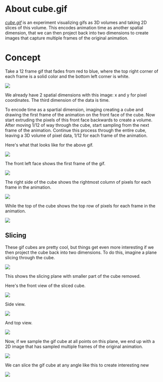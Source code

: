 # About cube.gif

*[cube.gif](site)* is an experiment visualizing gifs as 3D volumes and taking 2D slices of this volume. This encodes animation time as another spatial dimension, that we can then project back into two dimensions to create images that capture multiple frames of the original animation.


# Concept
Take a 12 frame gif that fades from red to blue, where the top right corner of each frame is a solid color and the bottom left corner is white.

![](https://raw.githubusercontent.com/mattbierner/cube-gif/gh-pages/documentation/images/example-start.gif)

We already have 2 spatial dimensions with this image: x and y for pixel coordinates. The third dimension of the data is time.

To encode time as a spartial dimension, imaging creating a cube and drawing the first frame of the animation on the front face of the cube. Now start extruding the pixels of this front face backwards to create a volume. After moving 1/12 of way through the cube, start sampling from the next frame of the animation. Continue this process through the entire cube, leaving a 3D volume of pixel data, 1/12 for each frame of the animation.

Here's what that looks like for the above gif.

![](https://raw.githubusercontent.com/mattbierner/cube-gif/gh-pages/documentation/images/cube.png)

The front left face shows the first frame of the gif.

![](https://raw.githubusercontent.com/mattbierner/cube-gif/gh-pages/documentation/images/cube-front.png)

The right side of the cube shows the rightmost column of pixels for each frame in the animation.

![](https://raw.githubusercontent.com/mattbierner/cube-gif/gh-pages/documentation/images/cube-side.png)

While the top of the cube shows the top row of pixels for each frame in the animation.

![](https://raw.githubusercontent.com/mattbierner/cube-gif/gh-pages/documentation/images/cube-top.png)


## Slicing
These gif cubes are pretty cool, but things get even more interesting if we then project the cube back into two dimensions. To do this, imagine a plane slicing through the cube.

![](https://raw.githubusercontent.com/mattbierner/cube-gif/gh-pages/documentation/images/cube-slice.png)

This shows the slicing plane with smaller part of the cube removed.

Here's the front view of the sliced cube.

![](https://raw.githubusercontent.com/mattbierner/cube-gif/gh-pages/documentation/images/cube-slice-front.png)

Side view.

![](https://raw.githubusercontent.com/mattbierner/cube-gif/gh-pages/documentation/images/cube-slice-side.png)

And top view.

![](https://raw.githubusercontent.com/mattbierner/cube-gif/gh-pages/documentation/images/cube-slice-top.png)


Now, if we sample the gif cube at all points on this plane, we end up with a 2D image that has sampled multiple frames of the original animation.

![](https://raw.githubusercontent.com/mattbierner/cube-gif/gh-pages/documentation/images/cube-slice-image.png)

We can slice the gif cube at any angle like this to create interesting new 

![](https://raw.githubusercontent.com/mattbierner/cube-gif/gh-pages/documentation/images/slice-angled.png)

